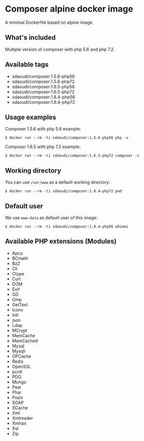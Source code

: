 # Composer alpine docker image #

A minimal Dockerfile based on alpine image.

## What's included ##

Multiple version of composer with php 5.6 
and php 7.2.

## Available tags ##

- sdaoudi/composer:1.5.6-php56
- sdaoudi/composer:1.5.6-php72
- sdaoudi/composer:1.6.5-php56
- sdaoudi/composer:1.6.5-php72
- sdaoudi/composer:1.8.4-php56
- sdaoudi/composer:1.8.4-php72

## Usage examples ##

Composer 1.5.6 with php 5.6 example:

    $ docker run --rm -ti sdaoudi/composer:1.5.6-php56 php -v

Composer 1.6.5 with php 7.2 example:

    $ docker run --rm -ti sdaoudi/composer:1.6.5-php72 composer -v

## Working directory ##

You can use ``/var/www`` as a default working directory:

	$ docker run --rm -ti sdaoudi/composer:1.8.4-php72 pwd

## Default user ##

We use ``www-data`` as default user of this image:

	$ docker run --rm -ti sdaoudi/composer:1.8.4-php56 whoami

## Available PHP extensions (Modules) ##

- Apcu
- BCmath
- Bz2
- Cli
- Ctype
- Curl
- DOM
- Exif
- GD
- Gmp
- GetText
- Iconv
- Intl
- json
- Ldap
- MCrypt
- MemCache
- MemCached
- Mysql
- Mysqli
- OPCache
- Redis
- OpenSSL
- pcntl
- PDO
- Mongo
- Pear
- Phar
- Posix
- SOAP
- XCache
- Xml
- Xmlreader
- Xmlrpc
- Xsl
- Zip

